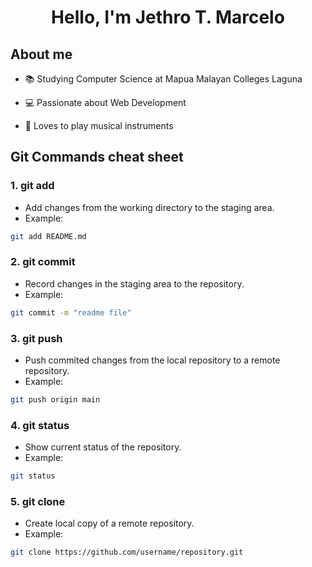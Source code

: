 <h1 align="center">Hello, I'm Jethro T. Marcelo</h1>

## About me
- 📚 Studying Computer Science at Mapua Malayan Colleges Laguna

- 💻 Passionate about Web Development
- 🎵 Loves to play musical instruments

## Git Commands cheat sheet

### 1. git add

- Add changes from the working directory to the staging area.
- Example:
```bash
git add README.md
```

### 2. git commit

- Record changes in the staging area to the repository.
- Example:
```bash
git commit -m "readme file"
```

### 3. git push

- Push commited changes from the local repository to a remote repository.
- Example:
```bash
git push origin main
```

### 4. git status

- Show current status of the repository.
- Example:
```bash
git status
```

### 5. git clone

- Create local copy of a remote repository.
- Example:
```bash
git clone https://github.com/username/repository.git
```
